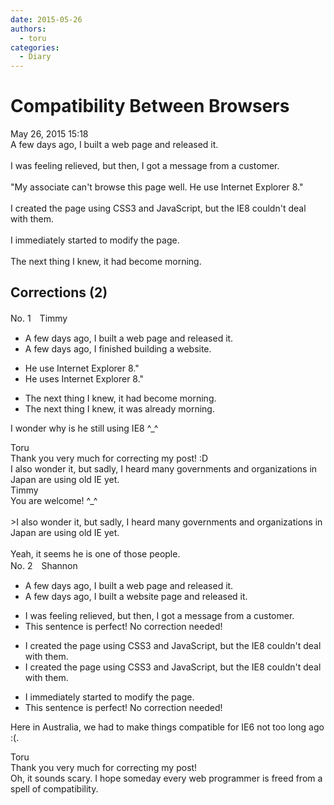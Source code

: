 ```yaml
---
date: 2015-05-26
authors:
  - toru
categories:
  - Diary
---
```


<h1 id="subject_show">Compatibility Between Browsers</h1>
<div class="date">May 26, 2015 15:18</div>
<div id="post"><div id="body_show_ori">
A few days ago, I built a web page and released it.<br/><br/>I was feeling relieved, but then, I got a message from a customer.<br/><br/>"My associate can't browse this page well. He use Internet Explorer 8."<br/><br/>I created the page using CSS3 and JavaScript, but the IE8 couldn't deal with them.<br/><br/>I immediately started to modify the page.<br/><br/>The next thing I knew, it had become morning.
</div></div>

<!-- more -->


## Corrections (2)
<div id="block"><div class="first_name"> No. 1　<span class="just_name">Timmy</span></div><div id="block2">
<ul class="correction_field">
<li class="incorrect">A few days ago, I built a web page and released it.</li>
<li class="corrected correct">
A few days ago, I <span class="f_blue">finished</span> buil<span class="f_blue">ding</span> a web<span class="f_blue">site</span>. 
</li>
</ul>
<ul class="correction_field">
<li class="incorrect">He use Internet Explorer 8."</li>
<li class="corrected correct">
He use<span class="f_blue">s</span> Internet Explorer 8."
</li>
</ul>
<ul class="correction_field">
<li class="incorrect">The next thing I knew, it had become morning.</li>
<li class="corrected correct">
The next thing I knew, it <span class="f_blue">was already</span> morning.
</li>
</ul>
<p class="comment_small">
 I wonder why is he still using IE8 ^_^
</p>

</div><div class="name"><span class="just_name">Toru</span><br>
Thank you very much for correcting my post! :D<br/>I also wonder it, but sadly, I heard many governments and organizations in Japan are using old IE yet.
</div>
<div class="name"><span class="just_name">Timmy</span><br>
You are welcome! ^_^<br/><br/>&gt;I also wonder it, but sadly, I heard many governments and organizations in Japan are using old IE yet.<br/><br/>Yeah, it seems he is one of those people.
</div>
</div>
<div id="block"><div class="first_name"> No. 2　<span class="just_name">Shannon</span></div><div id="block2">
<ul class="correction_field">
<li class="incorrect">A few days ago, I built a web page and released it.</li>
<li class="corrected correct">
A few days ago, I built a web<span class="f_blue">site</span> <span class="sline">page </span>and released it.
</li>
</ul>
<ul class="correction_field">
<li class="incorrect">I was feeling relieved, but then, I got a message from a customer.</li>
<li class="corrected perfect">This sentence is perfect! No correction needed!</li>
</ul>
<ul class="correction_field">
<li class="incorrect">I created the page using CSS3 and JavaScript, but the IE8 couldn't deal with them.</li>
<li class="corrected correct">
I created the page using CSS3 and JavaScript, but <span class="sline">the </span>IE8 couldn't deal with them.
</li>
</ul>
<ul class="correction_field">
<li class="incorrect">I immediately started to modify the page.</li>
<li class="corrected perfect">This sentence is perfect! No correction needed!</li>
</ul>
<p class="comment_small">
 Here in Australia, we had to make things compatible for IE6 not too long ago :(.
</p>

</div><div class="name"><span class="just_name">Toru</span><br>
Thank you very much for correcting my post!<br/>Oh, it sounds scary. I hope someday every web programmer is freed from a spell of compatibility.
</div>
</div>
